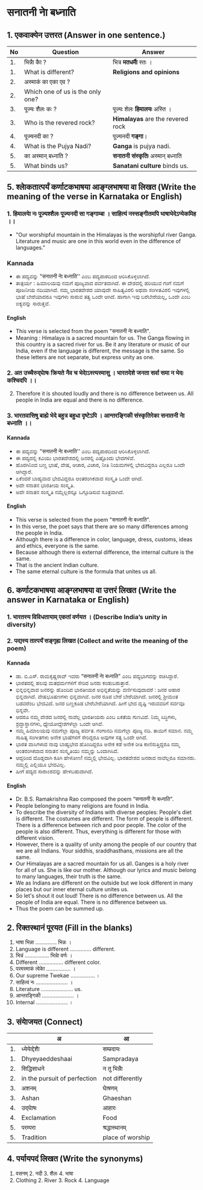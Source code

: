 # सनातनी नाे बध्नाति 
## 1. एकवाक्येन उत्तरत (Answer in one sentence.)
|No|Question|Answer|
|-|-|-|
|1.| भिन्नाै काै ?|भित्र **मतधर्माै** स्तः ।|
|1.| What is different?| **Religions and opinions**|
|2.| अस्माकं का एका एव ?||
|2.| Which one of us is the only one?||
|3.| पूज्यः शैलः कः ?|पूज्यः शेलः **हिमालयः** अस्ति ।|
|3.| Who is the revered rock?|**Himalayas** are the revered rock|
|4.| पूज्यनदी का ?|पूज्यनदी **गङ्गा**।|
|4.| What is the Pujya Nadi?|**Ganga** is pujya nadi.|
|5.| का अस्मान् बध्नाति ?|**सनातनी संस्कृतिः** अस्मान्‌ बध्नाति|
|5.| What binds us?|**Sanatani culture** binds us.|

## 5. श्लाेकतात्पर्यं कर्णाटकभाषया आङ्ग्लभाषया वा लिखत (Write the meaning of the verse in Karnataka or English)

### 1. हिमालयाे नः पूज्यश्शैलः पूज्यनदी सा गङ्गाम्बा ।  साहित्यं नस्सङ्गीतमपि भाषाभेदेऽप्येकमिह ।।
* "Our worshipful mountain in the Himalayas is the worshipful river Ganga. Literature and music are one in this world even in the difference of languages."
### Kannada
* ಈ ಪದ್ಯವನ್ನು "सनातनी नाे बध्नाति'' ಎಂಬ ಪದ್ಯಪಾಠದಿಂದ ಆರಿಸಿಕೊಳ್ಳಲಾಗಿದೆ.
* ತಾತ್ಪರ್ಯ : ಹಿಮಾಲಯವು ನಮಗೆ ಪೂಜ್ಯವಾದ ಪರ್ವತವಾಗಿದೆ. ಈ ದೇಶದಲ್ಲಿ ಹರಿಯುವ ಗಂಗೆ ನಮಗೆ ಪೂಜನೀಯ ನದಿಯಾಗಿದೆ. ನಮ್ಮ ಭಾರತದೇಶದ ಯಾವುದೇ ಸಾಹಿತ್ಯವಿರಲಿ ಅಥವಾ ಸಂಗೀತವಿರಲಿ ಇವುಗಳಲ್ಲಿ ಭಾಷೆ ಬೇರೆಯಾದರೂ ಇವುಗಳು ಸಾರುವ ತತ್ಯ ಒಂದೇ ಆಗಿದೆ. ಹಾಗಾಗಿ ಇವು ಬರೆಬೇರೆಯಲ್ಲ, ಒಂದೇ ಎಂಬ ಐಕ್ಯವನ್ನು ಸಾರುತ್ತವೆ.
#### English
* This verse is selected from the poem "सनातनी नाे बध्नाति".
* Meaning : Himalaya is a sacred mountain for us. The Ganga flowing in this country is a sacred river for us. Be it any literature or music of our India, even if the language is different, the message is the same. So these letters are not separate, but express unity as one.

### 2. अत उच्चैरुद्घाेषः क्रियते नैव च भेदाेऽस्त्यस्मासु ।  भारतदेशे जनता सर्वा समा न भेदः कश्चिदपि ।।
2. Therefore it is shouted loudly and there is no difference between us. All people in India are equal and there is no difference.

### 3. भारतवासिषु बाह्ये भेदे बहुत्र बहुधा दृष्टेऽपि । आन्तरङ्गिकी संस्कृतिरेका सनातनी नाे बध्नाति ।।
#### Kannada 
* ಈ ಪದ್ಯವನ್ನು "सनातनी नाे बध्नाति'' ಎಂಬ ಪದ್ಯಪಾಠದಿಂದ ಆರಿಸಿಕೊಳ್ಳಲಾಗಿದೆ.
* ಈ ಪದ್ಯದಲ್ಲಿ ಕವಿಯು ಭಾರತದೇಶದಲ್ಲಿ ಜನರಲ್ಲಿ ಎಷ್ಟೊಂದು ಭೇದಗಳಿವೆ.
* ಹೊರಗಿನಿಂದ ಬಣ್ಣ ಭಾಷೆ, ವೇಷ, ಆಚಾರ, ವಿಚಾರ, ನೀತಿ ನಿಯಮಗಳಲ್ಲಿ ಭೇದವಿದ್ದರೂ ಎಲ್ಲರೂ ಒಂದೇ ಆಗಿದ್ದಾರೆ.
* ಏಕೆಂದರೆ ಬಾಹ್ಯವಾದ ಭೇದವಿದ್ದರೂ ಆಂತರಂಗಿಕವಾದ ಸಂಸ್ಕೃತಿ ಒಂದೇ ಆಗಿದೆ.
* ಅದೇ ಸನಾತನ ಭಾರತೀಯ ಸಂಸ್ಕೃತಿ.
* ಅದೇ ಸನಾತನ ಸಂಸ್ಕೃತಿ ನಮ್ಮೆಲ್ಲರನ್ನೂ ಒಗ್ಗೂಡಿಸುವ ಸೂತ್ರವಾಗಿದೆ.
#### English
* This verse is selected from the poem "सनातनी नाे बध्नाति".
* In this verse, the poet says that there are so many differences among the people in India.
* Although there is a difference in color, language, dress, customs, ideas and ethics, everyone is the same.
* Because although there is external difference, the internal culture is the same.
* That is the ancient Indian culture.
* The same eternal culture is the formula that unites us all.

## 6. कर्णाटकभाषया आङ्ग्लभाषया वा उत्तरं लिखत (Write the answer in Karnataka or English)
### 1. भारतस्य विविधतायाम् एकतां वर्णयत । (Describe India’s unity in diversity)
### 2. पद्यस्य तात्पर्यं सङ्गृह्य लिखत  (Collect and write the meaning of the poem)
#### Kannada
* ಡಾ. ಬಿ.ಎಸ್‌. ರಾಮಕೃಷ್ಣರಾವ್‌ ಇವರು “सनातनी नाे बध्नाति" ಎಂಬ ಪದ್ಯಭಾಗವನ್ನು ರಚಿಸಿದ್ದಾರೆ.
* ಭಾರತದಲ್ಲಿ ಹಲವು ಮತಧರ್ಮಗಳಿಗೆ ಸೇರಿದ ಜನರು ಕಂಡುಬರುತ್ತಾರೆ.
* ಭಿನ್ನಭಿನ್ನವಾದ ಜನರನ್ನು ಹೊಂದಿದ ಭಾರತೀಯರ ಅಭಿನ್ನತೆಯನ್ನು ವರ್ಣಿಸುವುದಾದರೆ : ಜನರ ಆಹಾರ ಭಿನ್ನವಾಗಿದೆ. ವೇಷಭೂಷಣಗಳು ಭಿನ್ನವಾಗಿವೆ. ಜನರ ರೂಪ ಬೇರೆ ಬೇರೆಯಾಗಿದೆ. ಜನರಲ್ಲಿ ಶ್ರೀಮಂತ ಬಡವರೆಂಬ ಭೇದವಿದೆ. ಜನರ ಬಣ್ಣಕೂಡ ಬೇರೆಬೇರೆಯಾಗಿದೆ. ಹೀಗೆ ಭೇದ ದೃಷ್ಟಿ ಇರುವವರಿಗೆ ಸರ್ವವೂ ಭಿನ್ನವೇ.
* ಆದರೂ ನಮ್ಮ ದೇಶದ ಜನರಲ್ಲಿ ನಾವೆಲ್ಲ ಭಾರತೀಯರು ಎಂಬ ಏಕತೆಯ ಗುಣವಿದೆ. ನಿಮ್ಮ ಸಿದ್ಧಿಗಳು, ಶ್ರದ್ಧಾಸ್ಥಾನಗಳು, ಧ್ಯೇಯೋದ್ದೇಶಗಳೆಲ್ಲಾ ಒಂದೇ ಆಗಿವೆ.
* ನಮ್ಮ ಹಿಮಾಲಯವು ನಮಗೆಲ್ಲಾ ಪೂಜ್ಯ ಪರ್ವತ. ಗಂಗಾನದಿ ನಮಗೆಲ್ಲಾ ಪೂಜ್ಯ ನದಿ. ತಾಯಿಗೆ ಸಮಾನ. ನಮ್ಮ ಸಾಹಿತ್ಯ ಸಂಗೀತಗಳು ಅನೇಕ ಭಾಷೆಗಳಿಗೆ ಸೇರಿದ್ದರೂ ಅವುಗಳ ಸತ್ಯ ಒಂದೇ ಆಗಿದೆ.
* ಭಾರತ ವಾಸಿಗಳಾದ ನಾವು ಬಾಹ್ಯಭೇದ ಹೊಂದಿದ್ದರೂ ಅನೇಕ ಕಡೆ ಅನೇಕ ರೀತಿ ಕಾಣಿಸುತ್ತಿದ್ದರೂ ನಮ್ಮ ಆಂತರಂಗಿಕವಾದ ಸನಾತನ ಸಂಸ್ಕೃತಿಯು ನಮ್ಮನ್ನು ಒಂದಾಗಿಸಿದೆ.
* ಆದ್ದರಿಂದ ದೊಡ್ಡದಾಗಿ ಕೂಗಿ ಹೇಳೋಣ! ನಮ್ಮಲ್ಲಿ ಭೇದವಿಲ್ಲ. ಭಾರತದೇಶದ ಜನರಾದ ನಾವೆಲ್ಲರೂ ಸಮಾನರು. ನಮ್ಮಲ್ಲಿ ಎಲ್ಲಿಯೂ ಭೇದವಿಲ್ಲ.
* ಹೀಗೆ ಪದ್ಯದ ಸಾರಾಂಶವನ್ನು ಹೇಳಬಹುದಾಗಿದೆ.
#### English
* Dr. B.S. Ramakrishna Rao composed the poem “सनातनी नाे बध्नाति".
* People belonging to many religions are found in India.
* To describe the diversity of Indians with diverse peoples: People's diet is different. The costumes are different. The form of people is different. There is a difference between rich and poor people. The color of the people is also different. Thus, everything is different for those with different vision.
* However, there is a quality of unity among the people of our country that we are all Indians. Your siddhis, sraddhasthans, missions are all the same.
* Our Himalayas are a sacred mountain for us all. Ganges is a holy river for all of us. She is like our mother. Although our lyrics and music belong to many languages, their truth is the same.
* We as Indians are different on the outside but we look different in many places but our inner eternal culture unites us.
* So let's shout it out loud! There is no difference between us. All the people of India are equal. There is no difference between us.
* Thus the poem can be summed up.

## 2. रिक्तस्थानं पूरयत (Fill in the blanks)
1. भाषा भिन्ना .............. भिन्नः ।
1. Language is different .............. different.
2. भिन्नं ................ भिन्नाे वर्णः ।
2. Different ................ different color.
3. परमस्माकं त्वेकाे ................ ।
3. Our supreme Twekae ................ ।
4. साहित्यं नः ..................... ।
4. Literature ..................... us.
5. आन्तरङ्गिकी ..................... ।
5. Internal ..................... ।

## 3. संयाेजयत (Connect)
|| अ |आ|
|-|-|-|
|1.| ध्येयाेद्देशाै |सम्प्रदायः|
|1.| Dhyeyaeddeshaai |Sampradaya|
|2.| सिद्धिसाधने |न तु भिन्नाै|
|2.| in the pursuit of perfection |not differently|
|3.| अशनम् |घाेषणम्|
|3.| Ashan |Ghaeshan|
|4.| उद्घाेषः |आहारः|
|4.| Exclamation |Food|
|5.| परम्परा |श्रद्धास्थानम्|
|5.| Tradition |place of worship|

## 4. पर्यायपदं लिखत (Write the synonyms)
1. वसनम् 2. नदी 3. शैलः 4. भाषा
1. Clothing 2. River 3. Rock 4. Language
